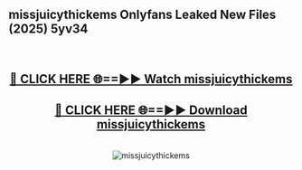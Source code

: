<h2>missjuicythickems Onlyfans Leaked New Files (2025) 5yv34</h2>
<br>
<div align="center">
<h2><a href="https://mediafiles.top/missjuicythickems&ref=git" rel="nofollow">🔴 CLICK HERE 🌐==►► Watch missjuicythickems</a></h2>
<h2><a href="https://mediafiles.top/missjuicythickems&ref=git" rel="nofollow">🔴 CLICK HERE 🌐==►► Download missjuicythickems</a></h2>
<br>
<a href="https://mediafiles.top/missjuicythickems&ref=git" rel="nofollow" data-target="animated-image.originalLink"><img src="https://i.ibb.co.com/xMMVF88/686577567.gif" alt="missjuicythickems" style="max-width: 100%; display: inline-block;" data-target="animated-image.originalImage"></a>
</div>
<br>
<br>